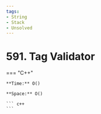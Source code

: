 ```yaml
---
tags:
- String
- Stack
- Unsolved
---
```



# 591. Tag Validator

=== "C++"

    **Time:** O()

    **Space:** O()

    ``` c++
    ```